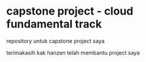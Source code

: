 # capstone project - cloud fundamental track

repository untuk capstone project saya

terimakasih kak hanzen telah membantu project saya 
